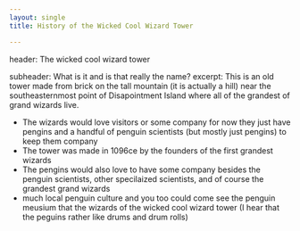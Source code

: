 ```yaml
---
layout: single
title: History of the Wicked Cool Wizard Tower

---
```



  
header: The wicked cool wizard tower 

subheader: What is it and is that really the name?
excerpt: This is an old tower made from brick on the tall mountain (it is actually a hill) near the southeasternmost point of Disapointment Island where all of the grandest of grand wizards live.
- The wizards would love visitors or some company for now they just have pengins and a handful of penguin scientists (but mostly just pengins) to keep them company
- The tower was made in 1096ce by the founders of the first grandest wizards 
- The pengins would also love to have some company besides the penguin scientists, other specilaized scientists, and of course the grandest grand wizards
- much local penguin culture and you too could come see the penguin meusium that the wizards of the wicked cool wizard tower (I hear that the peguins rather like drums and drum rolls)
